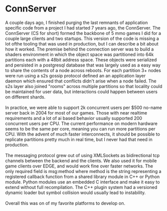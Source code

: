 ConnServer
==========

A couple days ago, I finished purging the last remnants of application specific code from a project I had started 7 years ago, the ConnServer. The ConnServer (CS for short) formed the backbone of 5 mmo games I did for a couple large clients and two startups. This version of the code is missing a lot ofthe tooling that was used in production, but I can describe a bit about how it worked.   The premise behind the connection server was to build a shaders environment in which the object space was partitioned into 64k partitions each with a 48bit address space. These objects were serialized and persisted in a postgresql database that was largely used as a easy way to share the contents of a node across reboots.   For each partition 3+ nodes were run using a s2s gossip protocol defined an an application layer daemon which ensured that conflicts didn&#39;t arise when a node failed. The s2s layer also joined "rooms" across multiple partitions so that locality could be maintained for user data, but interactions could happen between users on different shards. <br><br>In practice, we were able to support 2k concurrent users per $500 no-name server back in 2004 for most of our games. Those with near realtime requirements and a lot of ai based behavior usually supported 200 concurrent users per CPU. The current performance on modern hardware seems to be the same per core, meaning you can run more partitions per CPU.  With the advent of much faster interconnects, it should be possible to replicate partitions pretty much in real time, but I never had that need in production. <br><br>The messaging protocol grew out of using XMLSockets as bidirectional tcp channels between the backend and the clients. We also used it for mobile game clients over EDGE, and would work fine over faster networks. The only required field is msg:method where method is the string representing a registered callback function from a shared library module in C++ or Python module. Python modules use an embedded C interface and make it easy to extend without full recompilation. The C++ plugin system had a versioned dynamic loader but symbol collision would usually lead to instability. <br><br>Overall this was on of my favorite platforms to develop on. 
